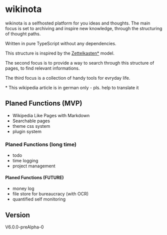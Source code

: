 # wikinota
wikinota is a selfhosted platform for you ideas and thoughts.
The main focus is set to archiving and inspire new knowledge, through the structuring of thought paths.

Written in pure TypeScript without any dependencies.

This structure is inspired by the [Zettelkasten*](https://de.wikipedia.org/wiki/Zettelkasten) model.

The second focus is to provide a way to search through this structure of pages, to find relevant informations.

The third focus is a collection of handy tools for evryday life.

\* This wikipedia article is in german only - pls. help to translate it

## Planed Functions (MVP)
- Wikipedia Like Pages with Markdown
- Searchable pages
- theme css system
- plugin system
### Planed Functions (long time)
- todo
- time logging
- project management
#### Planed Functions (FUTURE)
- money log
- file store for bureaucracy (with OCR)
- quantified self monitoring


## Version
V6.0.0-preAlpha-0
